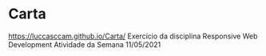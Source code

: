 # Carta
https://luccasccam.github.io/Carta/
Exercício da disciplina Responsive Web Development
Atividade da Semana 11/05/2021
